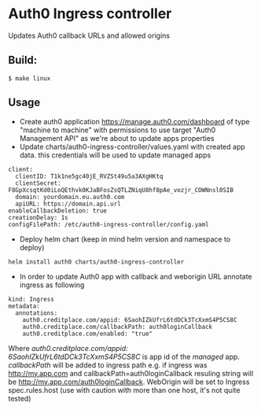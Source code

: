# Auth0 Ingress controller
Updates Auth0 callback URLs and allowed origins

## Build:
```
$ make linux
```
## Usage
* Create auth0 application https://manage.auth0.com/dashboard of type "machine to machine" with permissions to use target "Auth0 Management API" as we're about to update apps properties
* Update charts/auth0-ingress-controller/values.yaml with created app data.
this credentials will be used to update managed apps
```
client:
  clientID: T1k1ne5gc40jE_RVZSt49u5a3AXgHKtq
  clientSecret: F8GpXcsqtKd0iLoQEthvk0KJaBFosZsQTLZNiqU8hf8pAe_vozjr_COWNnsl0SIB
  domain: yourdomain.eu.auth0.com
  apiURL: https://domain.api.url
enableCallbackDeletion: true
creationDelay: 1s
configFilePath: /etc/auth0-ingress-controller/config.yaml
```
* Deploy helm chart (keep in mind helm version and namespace to deploy)
```
helm install auth0 charts/auth0-ingress-controller
```
* In order to update Auth0 app with callback and weborigin URL annotate ingress as following
```
kind: Ingress
metadata:
  annotations:
    auth0.creditplace.com/appid: 6SaohIZkUfrL6tdDCk3TcXxmS4P5CS8C
    auth0.creditplace.com/callbackPath: auth0loginCallback
    auth0.creditplace.com/enabled: "true"
```
Where _auth0.creditplace.com/appid: 6SaohIZkUfrL6tdDCk3TcXxmS4P5CS8C_ is app id of the _managed_ app.
*callbackPath* will be added to ingress path e.g. if ingress was http://my.app.com and callbackPath=auth0loginCallback resuling string will be http://my.app.com/auth0loginCallback. 
WebOrigin will be set to Ingress spec.rules.host (use with caution with more than one host, it's not quite tested)
